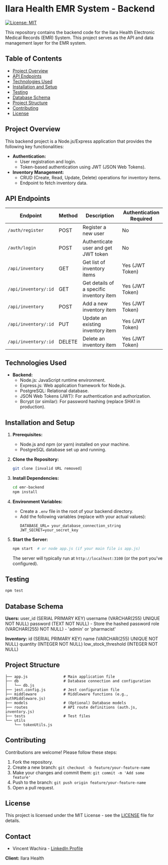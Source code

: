 # Ilara Health EMR System - Backend

[![License: MIT](https://img.shields.io/badge/License-MIT-yellow.svg)](https://opensource.org/licenses/MIT)

This repository contains the backend code for the Ilara Health Electronic Medical Records (EMR) System. This project serves as the API and data management layer for the EMR system.

## Table of Contents

-   [Project Overview](#project-overview)
-   [API Endpoints](#api-endpoints)
-   [Technologies Used](#technologies-used)
-   [Installation and Setup](#installation-and-setup)
-   [Testing](#testing)
-   [Database Schema](#database-schema) 
-   [Project Structure](#project-structure)
-   [Contributing](#contributing)
-   [License](#license)

## Project Overview

This backend project is a Node.js/Express application that provides the following key functionalities:

-   **Authentication:**
    -   User registration and login.
    -   Token-based authentication using JWT (JSON Web Tokens).
-   **Inventory Management:**
    -   CRUD (Create, Read, Update, Delete) operations for inventory items.
    -   Endpoint to fetch inventory data.

## API Endpoints

| Endpoint             | Method | Description                            | Authentication Required |
| -------------------- | ------ | -------------------------------------- | ----------------------- |
| `/auth/register`     | POST   | Register a new user                    | No                      |
| `/auth/login`        | POST   | Authenticate user and get JWT token   | No                      |
| `/api/inventory`     | GET    | Get list of inventory items             | Yes (JWT Token)         |
| `/api/inventory/:id` | GET    | Get details of a specific inventory item | Yes (JWT Token)         |
| `/api/inventory`     | POST   | Add a new inventory item               | Yes (JWT Token)         |
| `/api/inventory/:id` | PUT    | Update an existing inventory item      | Yes (JWT Token)         |
| `/api/inventory/:id` | DELETE | Delete an inventory item               | Yes (JWT Token)         |

## Technologies Used

-   **Backend:**
    -   Node.js: JavaScript runtime environment.
    -   Express.js: Web application framework for Node.js.
    -   PostgreSQL: Relational database.
    -   JSON Web Tokens (JWT): For authentication and authorization.
    -   Bcrypt (or similar): For password hashing (replace SHA1 in production).

## Installation and Setup

1.  **Prerequisites:**
    -   Node.js and npm (or yarn) installed on your machine.
    -   PostgreSQL database set up and running.

2.  **Clone the Repository:**
    ```bash
    git clone [invalid URL removed]
    ```

3.  **Install Dependencies:**
    ```bash
    cd emr-backend
    npm install
    ```

4.  **Environment Variables:**
    -   Create a `.env` file in the root of your backend directory.
    -   Add the following variables (replace with your actual values):
        ```
        DATABASE_URL= your_database_connection_string
        JWT_SECRET=your_secret_key
        ```

5.  **Start the Server:**
    ```bash
    npm start  # or node app.js (if your main file is app.js)
    ```
    The server will typically run at `http://localhost:3100` (or the port you've configured).


## Testing

```bash
npm test
```

## Database Schema

**Users:**
user_id (SERIAL PRIMARY KEY)
username (VARCHAR(255) UNIQUE NOT NULL)
password (TEXT NOT NULL) - Store the hashed password
role (VARCHAR(255) NOT NULL) - 'admin' or 'pharmacist'

**Inventory:**
id (SERIAL PRIMARY KEY)
name (VARCHAR(255) UNIQUE NOT NULL)
quantity (INTEGER NOT NULL)
low_stock_threshold (INTEGER NOT NULL)

## Project Structure
```
├── app.js                # Main application file
├── db                    # Database connection and configuration
│   └── db.js
├── jest.config.js        # Jest configuration file
├── middleware            # Middleware functions (e.g., authMiddleware.js)
├── models                # (Optional) Database models 
├── routes                # API route definitions (auth.js, inventory.js)
├── tests                 # Test files
└── utils
    └── tokenUtils.js
```
## Contributing

Contributions are welcome! Please follow these steps:

1.  Fork the repository.
2.  Create a new branch: `git checkout -b feature/your-feature-name`
3.  Make your changes and commit them: `git commit -m 'Add some feature'`
4.  Push to the branch: `git push origin feature/your-feature-name`
5.  Open a pull request.

## License

This project is licensed under the MIT License - see the [LICENSE](LICENSE) file for details.

## Contact

-   Vincent Wachira - [LinkedIn Profile](https://www.linkedin.com/in/vincentwachira)

**Client:** Ilara Health